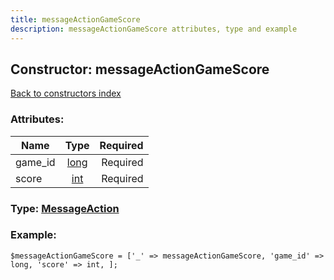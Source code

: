 ```yaml
---
title: messageActionGameScore
description: messageActionGameScore attributes, type and example
---
```

## Constructor: messageActionGameScore  
[Back to constructors index](index.md)



### Attributes:

| Name     |    Type       | Required |
|----------|:-------------:|---------:|
|game\_id|[long](../types/long.md) | Required|
|score|[int](../types/int.md) | Required|



### Type: [MessageAction](../types/MessageAction.md)


### Example:

```
$messageActionGameScore = ['_' => messageActionGameScore, 'game_id' => long, 'score' => int, ];
```